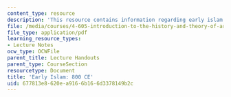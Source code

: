 ```yaml
---
content_type: resource
description: 'This resource contains information regarding early islam: 800 CE.'
file: /media/courses/4-605-introduction-to-the-history-and-theory-of-architecture-spring-2012/677813e8620ea9166b166d3378149b2c_MIT4_605S12_lec17.pdf
file_type: application/pdf
learning_resource_types:
- Lecture Notes
ocw_type: OCWFile
parent_title: Lecture Handouts
parent_type: CourseSection
resourcetype: Document
title: 'Early Islam: 800 CE'
uid: 677813e8-620e-a916-6b16-6d3378149b2c
---
```


